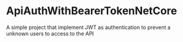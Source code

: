 # ApiAuthWithBearerTokenNetCore
A simple project that implement JWT as authentication to prevent a unknown users to access to the API
